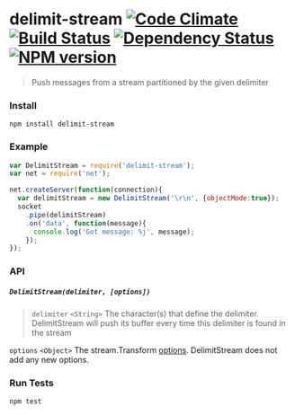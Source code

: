 # delimit-stream [![Code Climate](https://codeclimate.com/github/jasonkuhrt/delimit-stream.png)](https://codeclimate.com/github/jasonkuhrt/delimit-stream) [![Build Status](https://travis-ci.org/jasonkuhrt/delimit-stream.png)](https://travis-ci.org/jasonkuhrt/delimit-stream) [![Dependency Status](https://gemnasium.com/jasonkuhrt/delimit-stream.png)](https://gemnasium.com/jasonkuhrt/delimit-stream) [![NPM version](https://badge.fury.io/js/delimit-stream.png)](http://badge.fury.io/js/delimit-stream)
> Push messages from a stream partitioned by the given delimiter

### Install
```
npm install delimit-stream
```

### Example
```js
var DelimitStream = require('delimit-stream');
var net = require('net');

net.createServer(function(connection){
  var delimitStream = new DelimitStream('\r\n', {objectMode:true});
  socket
    .pipe(delimitStream)
    .on('data', function(message){
      console.log('Got message: %j', message);
    });
});
```

### API
##### `DelimitStream(delimiter, [options])`
> `delimiter` `<String>`
  The character(s) that define the delimiter. DelimitStream will push its buffer every time this delimiter is found in the stream
>
  `options` `<Object>`
  The stream.Transform [options](http://nodejs.org/api/stream.html#stream_class_stream_transform). DelimitStream does not add any new options.

### Run Tests
```
npm test
```
